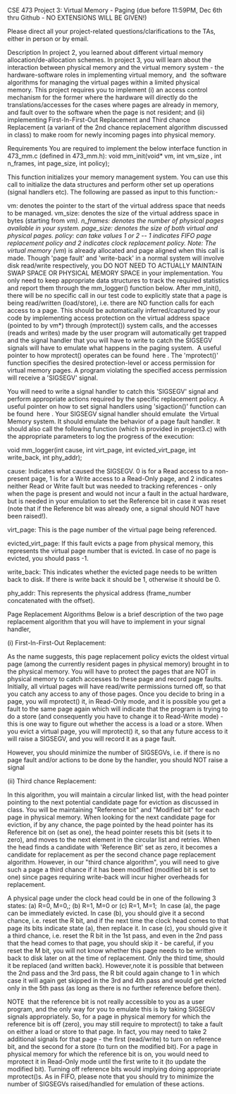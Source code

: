 CSE 473 Project 3: Virtual Memory - Paging
(due before 11:59PM, Dec 6th thru Github - NO EXTENSIONS WILL BE GIVEN!)

Please direct all your project-related questions/clarifications to the TAs, either in person or by email.

Description
In project 2, you learned about different virtual memory allocation/de-allocation schemes. In project 3, you will learn about the interaction between physical memory and the virtual memory system - the hardware-software roles in implementing virtual memory, and  the software algorithms for managing the virtual pages within a limited physical memory. This project requires you to implement (i) an access control mechanism for the former where the hardware will directly do the translations/accesses for the cases where pages are already in memory, and fault over to the software when the page is not resident; and (ii) implementing First-In-First-Out Replacement and Third chance Replacement (a variant of the 2nd chance replacement algorithm discussed in class) to make room for newly incoming pages into physical memory.

Requirements
You are required to implement the below interface function in 473_mm.c (defined in 473_mm.h):
void mm_init(void* vm, int vm_size , int n_frames, int page_size, int policy);

This function initializes your memory management system. You can use this call to initialize the data structures and perform other set up operations (signal handlers etc). The following are passed as input to this function:-

vm: denotes the pointer to the start of the virtual address space that needs to be managed.
vm_size: denotes the size of the virtual address space in bytes (starting from *vm).
n_frames: denotes the number of physical pages available in your system.
page_size: denotes the size of both virtual and physical pages.
policy: can take values 1 or 2 -- 1 indicates FIFO page replacement policy and 2 indicates clock replacement policy.
Note: The virtual memory (vm*) is already allocated and page aligned when this call is made. Though 'page fault' and 'write-back' in a normal system will involve disk read/write respectively, you DO NOT NEED TO ACTUALLY MAINTAIN SWAP SPACE OR PHYSICAL MEMORY SPACE in your implementation. You only need to keep appropriate data structures to track the required statistics and report them through the mm_logger() function below.
After mm_init(), there will be no specific call in our test code to explicitly state that a page is being read/written (load/store), i.e. there are NO function calls for each access to a page. This should be automatically inferred/captured by your code by implementing access protection on the virtual address space (pointed to by vm*) through (mprotect()) system calls, and the accesses (reads and writes) made by the user program will automatically get trapped and the signal handler that you will have to write to catch the SIGSEGV signals will have to emulate what happens in the paging system.  A useful pointer to how mprotect() operates can be found  here . The 'mprotect()' function specifies the desired protection-level or access permission for virtual memory pages. A program violating the specified access permission will receive a 'SIGSEGV' signal.

You will need to write a signal handler to catch this 'SIGSEGV' signal and perform appropriate actions required by the specific replacement policy. A useful pointer on how to set signal handlers using 'sigaction()' function can be found  here . Your SIGSEGV signal handler should emulate  the Virtual Memory system. It should emulate the behavior of a page fault handler. It should also call the following function (which is provided in project3.c) with the appropriate parameters to log the progress of the execution:

void mm_logger(int cause, int virt_page, int evicted_virt_page, int write_back, int phy_addr);

cause: Indicates what caused the SIGSEGV. 0 is for a Read access to a non-present page, 1 is for a Write access to a Read-Only page, and 2 indicates neither Read or Write fault but was needed to tracking references - only when the page is present and would not incur a fault in the actual hardware, but is needed in your emulation to set the Reference bit in case it was reset (note that if the Reference bit was already one, a signal should NOT have been raised!).

virt_page: This is the page number of the virtual page being referenced.

evicted_virt_page: If this fault evicts a page from physical memory, this represents the virtual page number that is evicted. In case of no page is evicted, you should pass -1.

write_back: This indicates whether the evicted page needs to be written back to disk. If there is write back it should be 1, otherwise it should be 0.

phy_addr: This represents the physical address (frame_number concatenated with the offset).

Page Replacement Algorithms
Below is a brief description of the two page replacement algorithm that you will have to implement in your signal handler, 

(i) First-In-First-Out Replacement:

As the name suggests, this page replacement policy evicts the oldest virtual page (among the currently resident pages in physical memory) brought in to the physical memory. You will have to protect the pages that are NOT in physical memory to catch accesses to these page and record page faults. Initially, all virtual pages will have read/write permissions turned off, so that you catch any access to any of those pages. Once you decide to bring in a page, you will mprotect() it, in Read-Only mode, and it is possible you get a fault to the same page again which will indicate that the program is trying to do a store (and consequently you have to change it to Read-Write mode) - this is one way to figure out whether the access is a load or a store. When you evict a virtual page, you will mprotect() it, so that any future access to it will raise a SIGSEGV, and you will record it as a page fault.

However, you should minimize the number of SIGSEGVs, i.e. if there is no page fault and/or actions to be done by the handler, you should NOT raise a signal

(ii) Third chance Replacement:

In this algorithm, you will maintain a circular linked list, with the head pointer pointing to the next potential candidate page for eviction as discussed in class. You will be maintaining "Reference bit" and "Modified bit" for each page in physical memory. When looking for the next candidate page for eviction, if by any chance, the page pointed by the head pointer has its Reference bit on (set as one), the head pointer resets this bit (sets it to zero), and moves to the next element in the circular list and retries. When the head finds a candidate with 'Reference Bit' set as zero, it becomes a candidate for replacement as per the second chance page replacement algorithm. However, in our "third chance algorithm", you will need to give such a page a third chance if it has been modified (modified bit is set to one) since pages requiring write-back will incur higher overheads for replacement.

A physical page under the clock head could be in one of the following 3 states: (a) R=0, M=0,; (b) R=1, M=0 or (c) R=1, M=1;  In case (a), the page can be immediately evicted. In case (b), you should give it a second chance, i.e. reset the R bit, and if the next time the clock head comes to that page its bits indicate state (a), then replace it. In case (c), you should give it a third chance, i.e. reset the R bit in the 1st pass, and even in the 2nd pass that the head comes to that page, you should skip it - be careful, if you reset the M bit, you will not know whether this page needs to be written back to disk later on at the time of replacement. Only the third time, should it be replaced (and written back). However,note it is possible that between the 2nd pass and the 3rd pass, the R bit could again change to 1 in which case it will again get skipped in the 3rd and 4th pass and would get evicted only in the 5th pass (as long as there is no further reference before then).

NOTE  that the reference bit is not really accessible to you as a user program, and the only way for you to emulate this is by taking SIGSEGV signals appropriately. So, for a page in physical memory for which the reference bit is off (zero), you may still require to mprotect() to take a fault on either a load or store to that page. In fact, you may need to take 2 additional signals for that page - the first (read/write) to turn on reference bit, and the second for a store (to turn on the modified bit). For a page in physical memory for which the reference bit is on, you would need to mprotect it in Read-Only mode until the first write to it (to update the modified bit). Turning off reference bits would implying doing appropriate mprotect()s. As in FIFO, please note that you should try to minimize the number of SIGSEGVs raised/handled for emulation of these actions.
